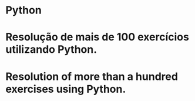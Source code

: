 # Python

# Resolução de mais de 100 exercícios utilizando Python.
# Resolution of more than a hundred exercises using Python.
